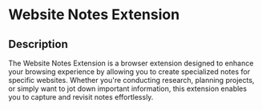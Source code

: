 
# Website Notes Extension

## Description

The Website Notes Extension is a browser extension designed to enhance your browsing experience by allowing you to create specialized notes for specific websites. Whether you're conducting research, planning projects, or simply want to jot down important information, this extension enables you to capture and revisit notes effortlessly.

